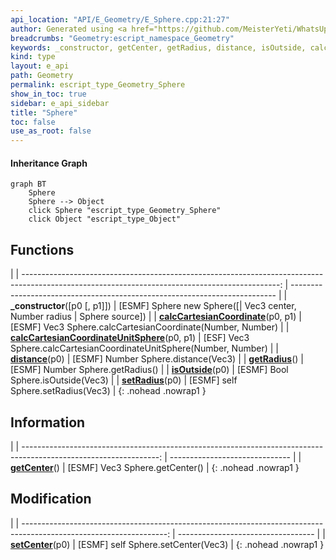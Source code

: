 ```yaml
---
api_location: "API/E_Geometry/E_Sphere.cpp:21:27"
author: Generated using <a href="https://github.com/MeisterYeti/WhatsUpDoc">WhatsUpDoc</a>
breadcrumbs: "Geometry:escript_namespace_Geometry"
keywords: _constructor, getCenter, getRadius, distance, isOutside, calcCartesianCoordinate, calcCartesianCoordinateUnitSphere, setCenter, setRadius
kind: type
layout: e_api
path: Geometry
permalink: escript_type_Geometry_Sphere
show_in_toc: true
sidebar: e_api_sidebar
title: "Sphere"
toc: false
use_as_root: false
---
```


#### Inheritance Graph

```mermaid
graph BT
	Sphere
	Sphere --> Object
	click Sphere "escript_type_Geometry_Sphere"
	click Object "escript_type_Object"
```

## Functions

|
| ----------------------------------------------------------------------------------------------------------------------------------------------: | -------------------------------------------------------------------------- | 
| **_constructor**([p0 [, p1]])                                                                                                                   | [ESMF] Sphere new Sphere([\| Vec3 center, Number radius \| Sphere source]) | 
| **[calcCartesianCoordinate](classGeometry_1_1%5F%5FSphere#classGeometry_1_1%5F%5FSphere_1abc562a9656a192b59885e8a018511727)**(p0, p1)           | [ESMF] Vec3 Sphere.calcCartesianCoordinate(Number, Number)                 | 
| **[calcCartesianCoordinateUnitSphere](classGeometry_1_1%5F%5FSphere#classGeometry_1_1%5F%5FSphere_1adb552c5c03016c7d10ece2d8e9044ae2)**(p0, p1) | [ESF] Vec3 Sphere.calcCartesianCoordinateUnitSphere(Number, Number)        | 
| **[distance](classGeometry_1_1%5F%5FSphere#classGeometry_1_1%5F%5FSphere_1a3684e2102a70642f2926dcbe71c49188)**(p0)                              | [ESMF] Number Sphere.distance(Vec3)                                        | 
| **[getRadius](classGeometry_1_1%5F%5FSphere#classGeometry_1_1%5F%5FSphere_1ad6ebf0e5303c58fb42fa43999024a354)**()                               | [ESMF] Number Sphere.getRadius()                                           | 
| **[isOutside](classGeometry_1_1%5F%5FSphere#classGeometry_1_1%5F%5FSphere_1a4e5963335c66be02d8b1ee4ebb6d0513)**(p0)                             | [ESMF] Bool Sphere.isOutside(Vec3)                                         | 
| **[setRadius](classGeometry_1_1%5F%5FSphere#classGeometry_1_1%5F%5FSphere_1a176ea1c25b376a4eb893c3bfbbbfb75d)**(p0)                             | [ESMF] self Sphere.setRadius(Vec3)                                         | 
{: .nohead .nowrap1 }

## Information

|
| ----------------------------------------------------------------------------------------------------------------: | ------------------------------ | 
| **[getCenter](classGeometry_1_1%5F%5FSphere#classGeometry_1_1%5F%5FSphere_1ab0195202450192ec0444b538d837829d)**() | [ESMF] Vec3 Sphere.getCenter() | 
{: .nohead .nowrap1 }

## Modification

|
| ------------------------------------------------------------------------------------------------------------------: | ---------------------------------- | 
| **[setCenter](classGeometry_1_1%5F%5FSphere#classGeometry_1_1%5F%5FSphere_1a963fae7d7c4b171caf1229633fcb92f2)**(p0) | [ESMF] self Sphere.setCenter(Vec3) | 
{: .nohead .nowrap1 }

